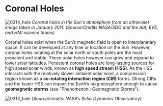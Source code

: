 # Coronal Holes

![0314_hole](./static/0314_hole.jpg)
*Coronal holes in the Sun's atmosphere from an ultraviolet image taken in January 2011. (Source/Credits:NASA/SDO and the AIA, EVE, and HMI science teams)*

Coronal holes exist when the Sun’s magnetic field is open to interplanetary space. It can be developed at any time or location on the Sun. However, coronal holes locating at the solar north or south poles are the most prevalent and stable. These polar holes however can grow and expand to lower solar latitudes.  Persistent coronal holes are long-lasting sources for high speed solar winds, known as **high speed stream (HSS)**. As the HSS interacts with the relatively slower ambient solar wind, a compression region known as a **co-rotating interaction region (CIR)** forms. Strong CIRs and the faster HSS can impact the Earth’s magnetosphere enough to cause **geomagnetic storms** (see "Phenomenon : Geomagnetic Storms").

![0313_hole](./static/0313_hole.jpg)
*(Source/credits: NASA’s Solar Dynamics Observatory)*


